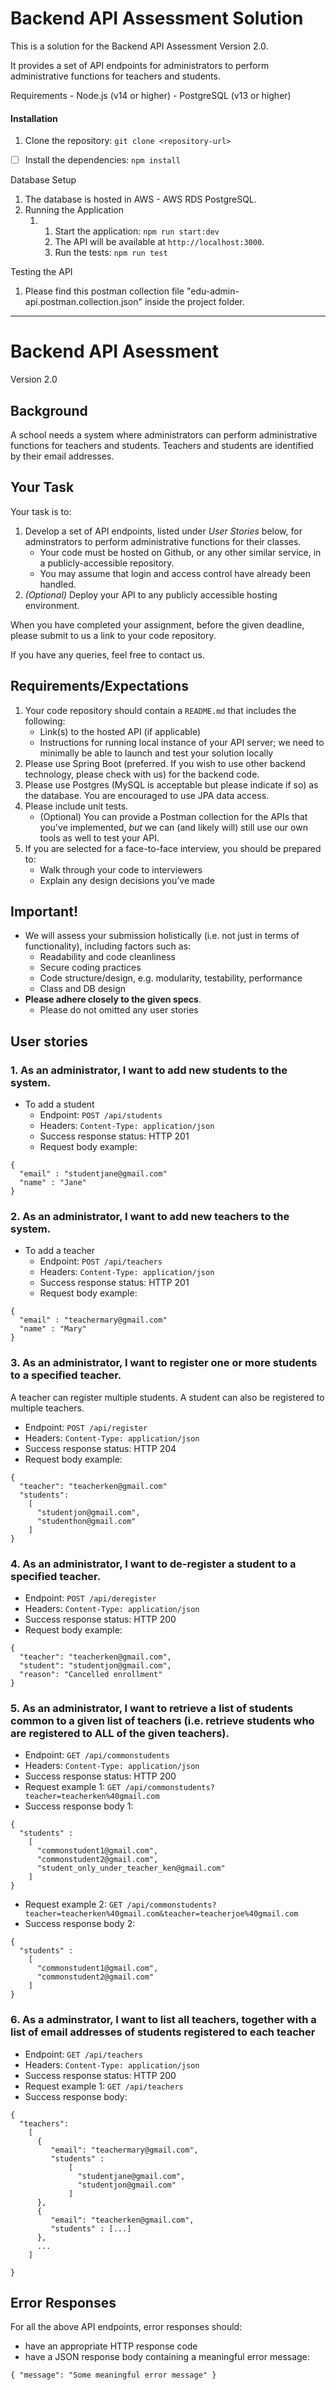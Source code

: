 # Backend API Assessment Solution 

This is a solution for the Backend API Assessment Version 2.0. 

It provides a set of API endpoints for administrators to perform administrative functions for teachers and students. 

Requirements - Node.js (v14 or higher) - PostgreSQL (v13 or higher) 

#### Installation 

1. Clone the repository: `git clone <repository-url>` 

- [ ] Install the dependencies: `npm install` 

Database Setup 

1. The database is hosted in AWS - AWS RDS PostgreSQL. 
2. Running the Application
   1. 1. Start the application: `npm run start:dev` 
      2. The API will be available at `http://localhost:3000`.
      3. Run the tests: `npm run test`

Testing the API

1. Please find this postman collection file "edu-admin-api.postman.collection.json" inside the project folder.



------------------------------------------------------------------------------------------------------------------------------------
# Backend API Asessment
Version 2.0

## Background
A school needs a system where administrators can perform administrative functions for teachers and students. Teachers and students are identified by their email addresses.

## Your Task
Your task is to:
1. Develop a set of API endpoints, listed under *User Stories* below, for adminstrators to perform administrative functions for their classes.
    * Your code must be hosted on Github, or any other similar service, in a publicly-accessible repository.
    * You may assume that login and access control have already been handled.
2. *(Optional)* Deploy your API to any publicly accessible hosting environment.

When you have completed your assignment, before the given deadline, please submit to us a link to your code repository.

If you have any queries, feel free to contact us.

## Requirements/Expectations
1. Your code repository should contain a `README.md` that includes the following:
    * Link(s) to the hosted API (if applicable)
    * Instructions for running local instance of your API server; we need to minimally be able to launch and test your solution locally
2. Please use Spring Boot (preferred. If you wish to use other backend technology, please check with us) for the backend code.
3. Please use Postgres (MySQL is acceptable but please indicate if so) as the database. You are encouraged to use JPA data access.
4. Please include unit tests. 
    * (Optional) You can provide a Postman collection for the APIs that you've implemented, *but* we can (and likely will) still use our own tools as well to test your API.
5. If you are selected for a face-to-face interview, you should be prepared to:
    * Walk through your code to interviewers
    * Explain any design decisions you’ve made

## Important!
- We will assess your submission holistically (i.e. not just in terms of functionality), including factors such as:
    * Readability and code cleanliness
    * Secure coding practices
    * Code structure/design, e.g. modularity, testability, performance
    * Class and DB design
- **Please adhere closely to the given specs**.
    * Please do not omitted any user stories 
   

## User stories

### 1. As an administrator, I want to add new students to the system.

* To add a student
  * Endpoint: `POST /api/students`
  * Headers: `Content-Type: application/json`
  * Success response status: HTTP 201
  * Request body example:
```
{
  "email" : "studentjane@gmail.com"
  "name" : "Jane"
}
```

### 2. As an administrator, I want to add new teachers to the system.
* To add a teacher
  * Endpoint: `POST /api/teachers`
  * Headers: `Content-Type: application/json`
  * Success response status: HTTP 201
  * Request body example:
```
{
  "email" : "teachermary@gmail.com"
  "name" : "Mary"
}
```


### 3. As an administrator, I want to register one or more students to a specified teacher.
A teacher can register multiple students. A student can also be registered to multiple teachers.

* Endpoint: `POST /api/register`
* Headers: `Content-Type: application/json`
* Success response status: HTTP 204
* Request body example:
```
{
  "teacher": "teacherken@gmail.com"
  "students":
    [
      "studentjon@gmail.com",
      "studenthon@gmail.com"
    ]
}
```

### 4. As an administrator, I want to de-register a student to a specified teacher.

* Endpoint: `POST /api/deregister`
* Headers: `Content-Type: application/json`
* Success response status: HTTP 200
* Request body example:
```
{
  "teacher": "teacherken@gmail.com",
  "student": "studentjon@gmail.com", 
  "reason": "Cancelled enrollment"
}
```

### 5. As an administrator, I want to retrieve a list of students common to a given list of teachers (i.e. retrieve students who are registered to ALL of the given teachers).

* Endpoint: `GET /api/commonstudents`
* Headers: `Content-Type: application/json`
* Success response status: HTTP 200
* Request example 1: `GET /api/commonstudents?teacher=teacherken%40gmail.com`
* Success response body 1:
```
{
  "students" :
    [
      "commonstudent1@gmail.com", 
      "commonstudent2@gmail.com",
      "student_only_under_teacher_ken@gmail.com"
    ]
}
```
* Request example 2: `GET /api/commonstudents?teacher=teacherken%40gmail.com&teacher=teacherjoe%40gmail.com`
* Success response body 2:
```
{
  "students" :
    [
      "commonstudent1@gmail.com", 
      "commonstudent2@gmail.com"
    ]
}
```

### 6. As a adminstrator, I want to list all teachers, together with a list of email addresses of students registered to each teacher

* Endpoint: `GET /api/teachers`
* Headers: `Content-Type: application/json`
* Success response status: HTTP 200
* Request example 1: `GET /api/teachers`
* Success response body:
```
{
  "teachers":
    [
      {
         "email": "teachermary@gmail.com",
         "students" :
             [
               "studentjane@gmail.com", 
               "studentjon@gmail.com"
             ]
      },
      {
         "email": "teacherken@gmail.com",
         "students" : [...]     
      },
      ...
    ]

}
```


## Error Responses
For all the above API endpoints, error responses should:
* have an appropriate HTTP response code
* have a JSON response body containing a meaningful error message:
```
{ "message": "Some meaningful error message" }
```
